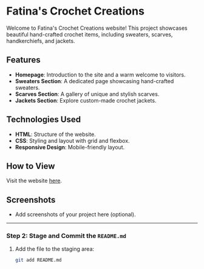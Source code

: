 # Fatina's Crochet Creations

Welcome to Fatina's Crochet Creations website! This project showcases beautiful hand-crafted crochet items, including sweaters, scarves, handkerchiefs, and jackets. 

## Features
- **Homepage**: Introduction to the site and a warm welcome to visitors.
- **Sweaters Section**: A dedicated page showcasing hand-crafted sweaters.
- **Scarves Section**: A gallery of unique and stylish scarves.
- **Jackets Section**: Explore custom-made crochet jackets.

## Technologies Used
- **HTML**: Structure of the website.
- **CSS**: Styling and layout with grid and flexbox.
- **Responsive Design**: Mobile-friendly layout.

## How to View
Visit the website [here](https://your-website-link).

## Screenshots
- Add screenshots of your project here (optional).

---

### Step 2: Stage and Commit the `README.md`
1. Add the file to the staging area:
   ```bash
   git add README.md
